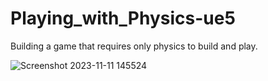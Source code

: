 # Playing_with_Physics-ue5
Building a game that requires only physics to build and play.



![Screenshot 2023-11-11 145524](https://github.com/Lucifer-Zaid/Playing_with_Physics-ue5/assets/81683107/b74591a6-5e48-4697-9d0a-fd6e9547f35d)
